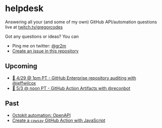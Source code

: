 # helpdesk

Answering all your (and some of my own) GitHub API/automation questions live at [twitch.tv/gregorcodes](https://www.twitch.tv/gregorcodes)

Got any questions or ideas? You can

- Ping me on twitter: [@gr2m](https://twitter.com/gr2m)  
- [Create an issue in this repository](https://github.com/gr2m/helpdesk/issues/new)

## Upcoming

- [📅 4/29 @ 1pm PT - GitHub Enterprise repository auditing with @jeffwilcox](https://github.com/gr2m/helpdesk/issues/1)
- [📅 5/3 @ noon PT - GitHub Action Artifacts with @reconbot](https://github.com/gr2m/helpdesk/issues/7)

## Past

- [Octokit automation: OpenAPI](https://github.com/gr2m/helpdesk/issues/5)
- [Create a `cowsay` GitHub Action with JavaScript](https://github.com/gr2m/helpdesk/issues/4)
